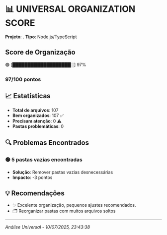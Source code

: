 # 📊 UNIVERSAL ORGANIZATION SCORE

**Projeto**: .
**Tipo**: Node.js/TypeScript

## Score de Organização

🟢 [███████████████████░] 97%

### 97/100 pontos

## 📈 Estatísticas

- **Total de arquivos**: 107
- **Bem organizados**: 107 ✅
- **Precisam atenção**: 0 ⚠️
- **Pastas problemáticas**: 0

## 🔍 Problemas Encontrados

### 🟢 5 pastas vazias encontradas
- **Solução**: Remover pastas vazias desnecessárias
- **Impacto**: -3 pontos

## 💡 Recomendações

- ✨ Excelente organização, pequenos ajustes recomendados.
- 🗂️ Reorganizar pastas com muitos arquivos soltos

---
*Análise Universal - 10/07/2025, 23:43:38*